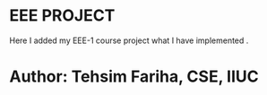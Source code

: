 # EEE PROJECT

Here I added my EEE-1 course project what I have implemented .

# Author: Tehsim Fariha, CSE, IIUC
